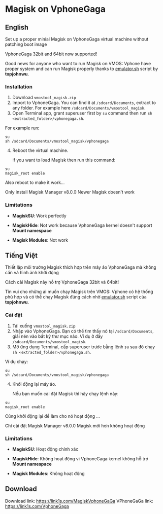 # Magisk on VphoneGaga

## English


Set up a proper minial Magisk on VphoneGaga virtual machine without patching boot image

VphoneGaga 32bit and 64bit now supported!

Good news for anyone who want to run Magisk on VMOS: Vphone have proper system and can run Magisk properly thanks to [emulator.sh](https://github.com/topjohnwu/Magisk/blob/master/scripts/emulator.sh) script by **topjohnwu**. 

### Installation

  1. Download `vmostool_magisk.zip`
  2. Import to VphoneGaga. You can find it at `/sdcard/Documents`, extract to any folder. For example here `/sdcard/Documents/vmostool_magisk`.
  3. Open Terminal app, grant superuser first by `su` command then run `sh <extracted_folder>/vphonegaga.sh`.
  
  For example run:
```
su
sh /sdcard/Documents/vmostool_magisk/vphonegaga
```
  4. Reboot the virtual machine.

     If you want to load Magisk then run this command:
```
su
magisk_root enable
```


Also reboot to make it work...

Only install Magisk Manager v8.0.0
Newer Magisk doesn't work

### Limitations

- **MagiskSU**: Work perfectly

- **MagiskHide**: Not work because VphoneGaga kernel doesn't support **Mount namespace**

- **Magisk Modules**: Not work

## Tiếng Việt

Thiết lập môi trường Magisk thích hợp trên máy ảo VphoneGaga mà không cần vá hình ảnh khởi động

Cách cài Magisk này hỗ trợ VphoneGaga 32bit và 64bit!

Tin vui cho những ai muốn chạy Magisk trên VMOS: Vphone có hệ thống phù hợp và có thể chạy Magisk đúng cách nhờ [emulator.sh](https://github.com/topjohnwu/Magisk/blob/master/scripts/emulator.sh  ) script của **topjohnwu**.

### Cài đặt

   1. Tải xuống `vmostool_magisk.zip`
   2. Nhập vào VphoneGaga.  Bạn có thể tìm thấy nó tại `/sdcard/Documents`, giải nén vào bất kỳ thư mục nào.  Ví dụ ở đây `/sdcard/Documents/vmostool_magisk`.
   3. Mở ứng dụng Terminal, cấp superuser trước bằng lệnh `su` sau đó chạy `sh <extracted_folder>/vphonegaga.sh`.
  
   Ví dụ chạy:

```
su
sh /sdcard/Documents/vmostool_magisk/vphonegaga
```
   4. Khởi động lại máy ảo.

      Nếu bạn muốn cài đặt Magisk thì hãy chạy lệnh này:
```
su
magisk_root enable
```


 Cũng khởi động lại để làm cho nó hoạt động ...

 Chỉ cài đặt Magisk Manager v8.0.0
 Magisk mới hơn không hoạt động

### Limitations
- **MagiskSU**: Hoạt động chính xác

- **MagiskHide**: Không hoạt động vì VphoneGaga kernel không hỗ trợ **Mount namespace**

- **Magisk Modules**: Không hoạt động


## Download

Download link: https://link1s.com/MagiskVphoneGaGa
VPhoneGaGa link: https://link1s.com/VphoneGaga
